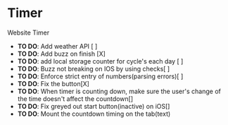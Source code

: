 # Timer
Website Timer

* **TO DO**: Add weather API [ ]
* **TO DO**: Add buzz on finish [X]
* **TO DO**: add local storage counter for cycle's each day [ ]
* **TO DO**: Buzz not breaking on IOS by using checks[ ]
* **TO DO**: Enforce strict entry of numbers(parsing errors)[ ]
* **TO DO**: Fix the button[X]
* **TO DO**: When timer is counting down, make sure the user's change of the time doesn't affect the countdown[]
* **TO DO**: Fix greyed out start button(inactive) on iOS[]
* **TO DO**: Mount the countdown timing on the tab(text)

